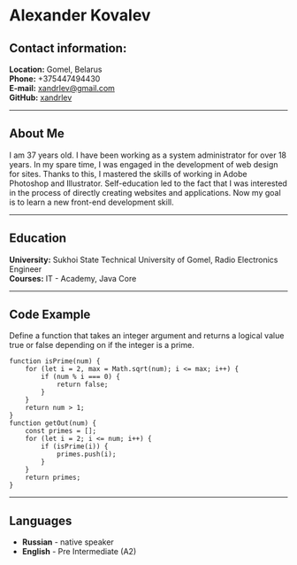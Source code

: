 # Alexander Kovalev

## Contact information:
**Location:** Gomel, Belarus  
**Phone:** +375447494430  
**E-mail:** xandrlev@gmail.com  
**GitHub:** [xandrlev](https://github.com/xandrlev)

---
## About Me
I am 37 years old. I have been working as a system administrator for over 18 years. In my spare time, I was engaged in the development of web design for sites. Thanks to this, I mastered the skills of working in Adobe Photoshop and Illustrator. Self-education led to the fact that I was interested in the process of directly creating websites and applications. Now my goal is to learn a new front-end development skill.

---
## Education
**University:** Sukhoi State Technical University of Gomel, Radio Electronics Engineer  
**Courses:** IT - Academy, Java Core

---
## Code Example

Define a function that takes an integer argument and returns a logical value true or false depending on if the integer is a prime.

```
function isPrime(num) {
    for (let i = 2, max = Math.sqrt(num); i <= max; i++) {
        if (num % i === 0) {
            return false;
        }
    }
    return num > 1;
}
function getOut(num) {
    const primes = [];
    for (let i = 2; i <= num; i++) {
        if (isPrime(i)) {
            primes.push(i);
        }
    }
    return primes;
}
```
---
## Languages
* **Russian** - native speaker
* **English** - Pre Intermediate (A2)

